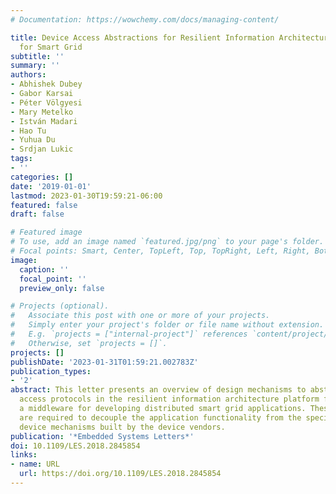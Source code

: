 ```yaml
---
# Documentation: https://wowchemy.com/docs/managing-content/

title: Device Access Abstractions for Resilient Information Architecture Platform
  for Smart Grid
subtitle: ''
summary: ''
authors:
- Abhishek Dubey
- Gabor Karsai
- Péter Völgyesi
- Mary Metelko
- István Madari
- Hao Tu
- Yuhua Du
- Srdjan Lukic
tags:
- ''
categories: []
date: '2019-01-01'
lastmod: 2023-01-30T19:59:21-06:00
featured: false
draft: false

# Featured image
# To use, add an image named `featured.jpg/png` to your page's folder.
# Focal points: Smart, Center, TopLeft, Top, TopRight, Left, Right, BottomLeft, Bottom, BottomRight.
image:
  caption: ''
  focal_point: ''
  preview_only: false

# Projects (optional).
#   Associate this post with one or more of your projects.
#   Simply enter your project's folder or file name without extension.
#   E.g. `projects = ["internal-project"]` references `content/project/deep-learning/index.md`.
#   Otherwise, set `projects = []`.
projects: []
publishDate: '2023-01-31T01:59:21.002783Z'
publication_types:
- '2'
abstract: This letter presents an overview of design mechanisms to abstract device
  access protocols in the resilient information architecture platform for smart grid,
  a middleware for developing distributed smart grid applications. These mechanisms
  are required to decouple the application functionality from the specifics of the
  device mechanisms built by the device vendors.
publication: '*Embedded Systems Letters*'
doi: 10.1109/LES.2018.2845854
links:
- name: URL
  url: https://doi.org/10.1109/LES.2018.2845854
---
```

